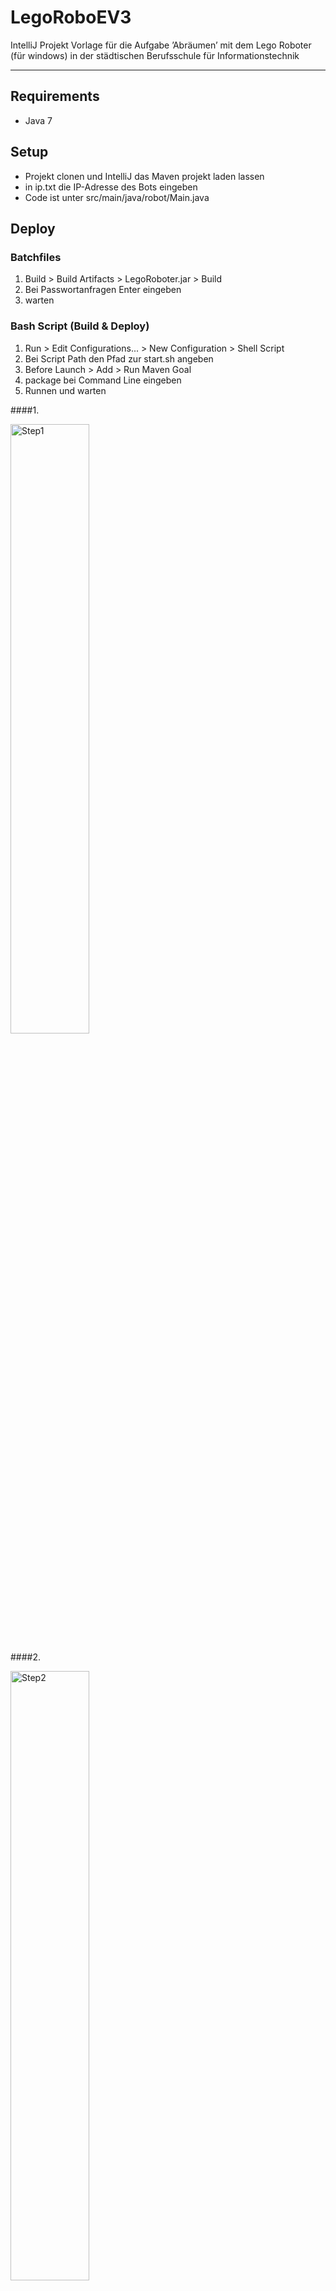 # LegoRoboEV3
IntelliJ Projekt Vorlage für die Aufgabe ’Abräumen’ mit dem Lego Roboter (für windows) in der städtischen Berufsschule für Informationstechnik
- - -

## Requirements
- Java 7

## Setup
- Projekt clonen und IntelliJ das Maven projekt laden lassen
- in ip.txt die IP-Adresse des Bots eingeben
- Code ist unter src/main/java/robot/Main.java

## Deploy

### Batchfiles
1. Build > Build Artifacts > LegoRoboter.jar > Build
2. Bei Passwortanfragen Enter eingeben
3. warten

### Bash Script (Build & Deploy)
1. Run > Edit Configurations... > New Configuration > Shell Script
2. Bei Script Path den Pfad zur start.sh angeben
3. Before Launch > Add > Run Maven Goal
4. package bei Command Line eingeben
5. Runnen und warten

####1.

<img height="50%" width="50%" alt="Step1" src="https://raw.githubusercontent.com/LeoTuet/LegoRoboEV3/main/assets/images/1.png">

####2.

<img height="50%" width="50%" alt="Step2" src="https://raw.githubusercontent.com/LeoTuet/LegoRoboEV3/main/assets/images/2.png">

####3.

<img height="50%" width="50%" alt="Step3" src="https://raw.githubusercontent.com/LeoTuet/LegoRoboEV3/main/assets/images/3.png">

####4.

<img height="50%" width="50%" alt="Step4" src="https://raw.githubusercontent.com/LeoTuet/LegoRoboEV3/main/assets/images/4.png">

####5.

<img height="50%" width="50%" alt="Step5" src="https://raw.githubusercontent.com/LeoTuet/LegoRoboEV3/main/assets/images/5.png">

## Die Regeln von Leo
1. Niemand pushed auf main! (Außer Marc und Niklas)
